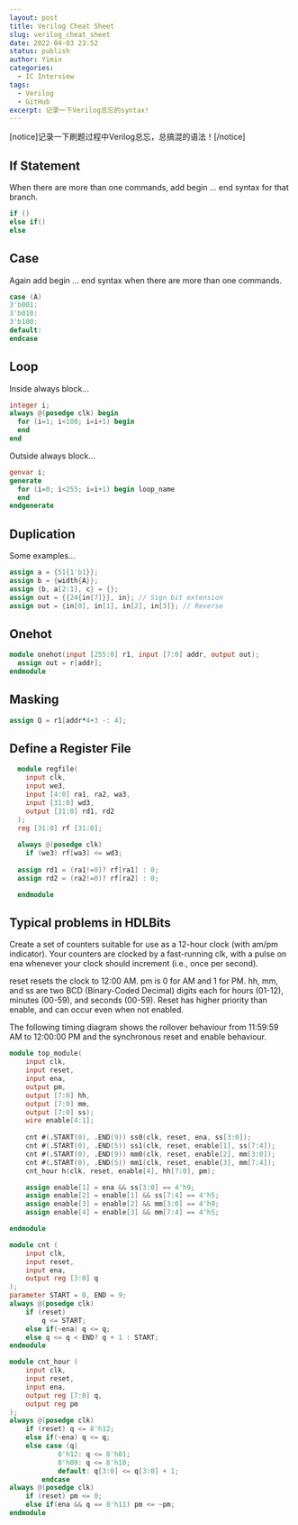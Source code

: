 ```yaml
---
layout: post
title: Verilog Cheat Sheet
slug: verilog_cheat_sheet
date: 2022-04-03 23:52
status: publish
author: Yimin
categories: 
  - IC Interview
tags: 
  - Verilog
  - GitHub
excerpt: 记录一下Verilog总忘的syntax!
---
```

[notice]记录一下刷题过程中Verilog总忘，总搞混的语法！[/notice]

## If Statement
When there are more than one commands, add begin ... end syntax for that branch.
```verilog
if ()
else if()
else
```

## Case
Again add begin ... end syntax when there are more than one commands.
```verilog
case (A)
3'b001:
3'b010:
3'b100:
default:
endcase
```
## Loop
Inside always block...
```verilog
integer i;
always @(posedge clk) begin
  for (i=1; i<100; i=i+1) begin
  end
end
```
Outside always block...
```verilog
genvar i;
generate
  for (i=0; i<255; i=i+1) begin loop_name
  end
endgenerate
```
## Duplication
Some examples...
```verilog
assign a = {51{1'b1}};
assign b = {width{A}};
assign {b, a[2:1], c} = {};
assign out = {{24{in[7]}}, in}; // Sign bit extension
assign out = {in[0], in[1], in[2], in[3]}; // Reverse
```
## Onehot
```verilog
module onehot(input [255:0] r1, input [7:0] addr, output out);
  assign out = r[addr];
endmodule
```
## Masking
```verilog
assign Q = r1[addr*4+3 -: 4];
```

## Define a Register File
```verilog
  module regfile(
    input clk,
    input we3,
    input [4:0] ra1, ra2, wa3,
    input [31:0] wd3,
    output [31:0] rd1, rd2
  );
  reg [31:0] rf [31:0];
  
  always @(posedge clk)
    if (we3) rf[wa3] <= wd3;
  
  assign rd1 = (ra1!=0)? rf[ra1] : 0;
  assign rd2 = (ra2!=0)? rf[ra2] : 0;

  endmodule
```

## Typical problems in HDLBits
Create a set of counters suitable for use as a 12-hour clock (with am/pm indicator). Your counters are clocked by a fast-running clk, with a pulse on ena whenever your clock should increment (i.e., once per second).

reset resets the clock to 12:00 AM. pm is 0 for AM and 1 for PM. hh, mm, and ss are two BCD (Binary-Coded Decimal) digits each for hours (01-12), minutes (00-59), and seconds (00-59). Reset has higher priority than enable, and can occur even when not enabled.

The following timing diagram shows the rollover behaviour from 11:59:59 AM to 12:00:00 PM and the synchronous reset and enable behaviour.
```verilog
module top_module(
    input clk,
    input reset,
    input ena,
    output pm,
    output [7:0] hh,
    output [7:0] mm,
    output [7:0] ss); 
    wire enable[4:1];
    
    cnt #(.START(0), .END(9)) ss0(clk, reset, ena, ss[3:0]);
    cnt #(.START(0), .END(5)) ss1(clk, reset, enable[1], ss[7:4]);
    cnt #(.START(0), .END(9)) mm0(clk, reset, enable[2], mm[3:0]);
    cnt #(.START(0), .END(5)) mm1(clk, reset, enable[3], mm[7:4]);
    cnt_hour h(clk, reset, enable[4], hh[7:0], pm);

    assign enable[1] = ena && ss[3:0] == 4'h9;
    assign enable[2] = enable[1] && ss[7:4] == 4'h5;
    assign enable[3] = enable[2] && mm[3:0] == 4'h9;
    assign enable[4] = enable[3] && mm[7:4] == 4'h5;

endmodule

module cnt (
    input clk,
    input reset,
    input ena,
    output reg [3:0] q
);
parameter START = 0, END = 9;
always @(posedge clk)
    if (reset)
        q <= START;
    else if(~ena) q <= q;
    else q <= q < END? q + 1 : START;
endmodule

module cnt_hour (
    input clk,
    input reset,
    input ena,
    output reg [7:0] q,
    output reg pm
);
always @(posedge clk)
    if (reset) q <= 8'h12;
    else if(~ena) q <= q;
    else case (q)
            8'h12: q <= 8'h01;
            8'h09: q <= 8'h10;
            default: q[3:0] <= q[3:0] + 1;
        endcase
always @(posedge clk)
    if (reset) pm <= 0;
    else if(ena && q == 8'h11) pm <= ~pm;
endmodule
```